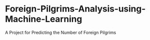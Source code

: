 # Foreign-Pilgrims-Analysis-using-Machine-Learning
A Project for Predicting the Number of Foreign Pilgrims
